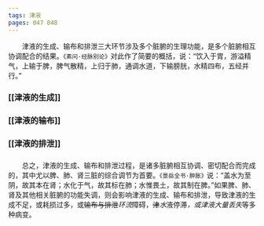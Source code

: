 ```yaml
---
tags: 津液
pages: 047 048
---
```

&emsp;&emsp;津液的生成、输布和排泄三大环节涉及多个脏腑的生理功能，是多个脏腑相互协调配合的结果。`《素问·经脉别论》`对此作了简要的概括，说：“饮入于胃，游溢精气，上输于脾，脾气散精，上归于肺，通调水道，下输膀胱，水精四布，五经并行。”

### [[津液的生成]]
### [[津液的输布]]
### [[津液的排泄]]

### 
&emsp;&emsp;总之，津液的生成、输布和排泄过程，是诸多脏腑相互协调、密切配合而完成的，其中尤以脾、肺、肾三脏的综合调节为首要。`《景岳全书·肿胀》`说：“盖水为至阴，故其本在肾；水化于气，故其标在肺；水惟畏土，故其制在脾。”如果脾、肺、肾及其他相关脏腑的功能失调，则会影响津液的生成、输布和排泄，导致津液的生成不足，或耗损过多，或~~输布与排泄~~<dfn>环流</dfn>障碍，~~津~~<dfn>水</dfn>液停滞<dfn>，或津液大量丢失</dfn>等多种病变。

